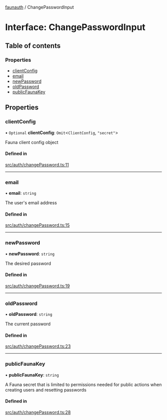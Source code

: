 [faunauth](../index.md) / ChangePasswordInput

# Interface: ChangePasswordInput

## Table of contents

### Properties

- [clientConfig](ChangePasswordInput.md#clientconfig)
- [email](ChangePasswordInput.md#email)
- [newPassword](ChangePasswordInput.md#newpassword)
- [oldPassword](ChangePasswordInput.md#oldpassword)
- [publicFaunaKey](ChangePasswordInput.md#publicfaunakey)

## Properties

### clientConfig

• `Optional` **clientConfig**: `Omit`<`ClientConfig`, ``"secret"``\>

Fauna client config object

#### Defined in

[src/auth/changePassword.ts:11](https://github.com/alexnitta/faunauth/blob/57157b8/src/auth/changePassword.ts#L11)

___

### email

• **email**: `string`

The user's email address

#### Defined in

[src/auth/changePassword.ts:15](https://github.com/alexnitta/faunauth/blob/57157b8/src/auth/changePassword.ts#L15)

___

### newPassword

• **newPassword**: `string`

The desired password

#### Defined in

[src/auth/changePassword.ts:19](https://github.com/alexnitta/faunauth/blob/57157b8/src/auth/changePassword.ts#L19)

___

### oldPassword

• **oldPassword**: `string`

The current password

#### Defined in

[src/auth/changePassword.ts:23](https://github.com/alexnitta/faunauth/blob/57157b8/src/auth/changePassword.ts#L23)

___

### publicFaunaKey

• **publicFaunaKey**: `string`

A Fauna secret that is limited to permissions needed for public actions when creating users
and resetting passwords

#### Defined in

[src/auth/changePassword.ts:28](https://github.com/alexnitta/faunauth/blob/57157b8/src/auth/changePassword.ts#L28)
